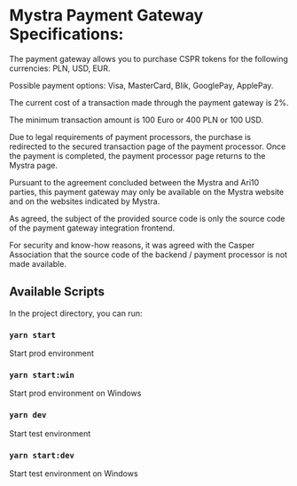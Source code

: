 # Mystra Payment Gateway Specifications:

The payment gateway allows you to purchase CSPR tokens for the following currencies:
PLN, USD, EUR.

Possible payment options:
Visa, MasterCard, Blik, GooglePay, ApplePay.

The current cost of a transaction made through the payment gateway is 2%.

The minimum transaction amount is 100 Euro or 400 PLN or 100 USD.

Due to legal requirements of payment processors, the purchase is redirected to the secured transaction page of the payment processor. Once the payment is completed, the payment processor page returns to the Mystra page.

Pursuant to the agreement concluded between the Mystra and Ari10 parties, this payment gateway may only be available on the Mystra website and on the websites indicated by Mystra.

As agreed, the subject of the provided source code is only the source code of the payment gateway integration frontend.

For security and know-how reasons, it was agreed with the Casper Association that the source code of the backend / payment processor is not made available.



## Available Scripts

In the project directory, you can run:

### `yarn start`
Start prod environment 

### `yarn start:win`
Start prod environment on Windows

### `yarn dev`
Start test environment

### `yarn start:dev`
Start test environment on Windows
